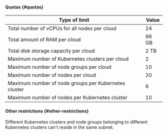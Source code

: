 #### Quotas {#quotas}

| Type of limit | Value |
| ----- | ----- |
| Total number of vCPUs for all nodes per cloud | 24 |
| Total amount of RAM per cloud | 96 GB |
| Total disk storage capacity per cloud | 2 TB |
| Maximum number of Kubernetes clusters per cloud | 2 |
| Maximum number of node groups per cloud | 10 |
| Maximum number of nodes per cloud | 20 |
| Maximum number of node groups per Kubernetes cluster | 6 |
| Maximum number of nodes per Kubernetes cluster | 10 |

#### Other restrictions {#other-restrictions}

Different Kubernetes clusters and node groups belonging to different Kubernetes clusters can't reside in the same subnet.

